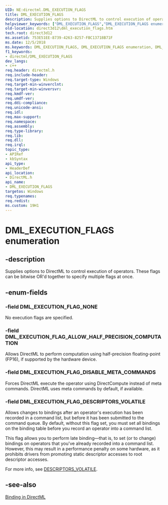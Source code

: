 ```yaml
---
UID: NE:directml.DML_EXECUTION_FLAGS
title: DML_EXECUTION_FLAGS
description: Supplies options to DirectML to control execution of operators. These flags can be bitwise OR'd together to specify multiple flags at once.helpviewer_keywords: ["DML_EXECUTION_FLAGS","DML_EXECUTION_FLAGS enumeration","DML_EXECUTION_FLAG_ALLOW_HALF_PRECISION_COMPUTATION","DML_EXECUTION_FLAG_DESCRIPTORS_VOLATILE","DML_EXECUTION_FLAG_DISABLE_META_COMMANDS","DML_EXECUTION_FLAG_NONE","direct3d12.dml_execution_flags","directml/DML_EXECUTION_FLAGS","directml/DML_EXECUTION_FLAG_ALLOW_HALF_PRECISION_COMPUTATION","directml/DML_EXECUTION_FLAG_DESCRIPTORS_VOLATILE","directml/DML_EXECUTION_FLAG_DISABLE_META_COMMANDS","directml/DML_EXECUTION_FLAG_NONE"]
old-location: direct3d12\dml_execution_flags.htm
tech.root: direct3d12
ms.assetid: 753E51EE-8739-4263-8257-FBC13718B71F
ms.date: 12/5/2018
ms.keywords: DML_EXECUTION_FLAGS, DML_EXECUTION_FLAGS enumeration, DML_EXECUTION_FLAG_ALLOW_HALF_PRECISION_COMPUTATION, DML_EXECUTION_FLAG_DESCRIPTORS_VOLATILE, DML_EXECUTION_FLAG_DISABLE_META_COMMANDS, DML_EXECUTION_FLAG_NONE, direct3d12.dml_execution_flags, directml/DML_EXECUTION_FLAGS, directml/DML_EXECUTION_FLAG_ALLOW_HALF_PRECISION_COMPUTATION, directml/DML_EXECUTION_FLAG_DESCRIPTORS_VOLATILE, directml/DML_EXECUTION_FLAG_DISABLE_META_COMMANDS, directml/DML_EXECUTION_FLAG_NONE
f1_keywords:
- directml/DML_EXECUTION_FLAGS
dev_langs:
- c++
req.header: directml.h
req.include-header: 
req.target-type: Windows
req.target-min-winverclnt: 
req.target-min-winversvr: 
req.kmdf-ver: 
req.umdf-ver: 
req.ddi-compliance: 
req.unicode-ansi: 
req.idl: 
req.max-support: 
req.namespace: 
req.assembly: 
req.type-library: 
req.lib: 
req.dll: 
req.irql: 
topic_type:
- APIRef
- kbSyntax
api_type:
- HeaderDef
api_location:
- DirectML.h
api_name:
- DML_EXECUTION_FLAGS
targetos: Windows
req.typenames: 
req.redist: 
ms.custom: 19H1
---
```


# DML_EXECUTION_FLAGS enumeration

## -description

Supplies options to DirectML to control execution of operators. These flags can be bitwise OR'd together to specify multiple flags at once.

## -enum-fields

### -field DML_EXECUTION_FLAG_NONE

No execution flags are specified.

### -field DML_EXECUTION_FLAG_ALLOW_HALF_PRECISION_COMPUTATION

Allows DirectML to perform computation using half-precision floating-point (FP16), if supported by the hardware device.

### -field DML_EXECUTION_FLAG_DISABLE_META_COMMANDS

Forces DirectML execute the operator using DirectCompute instead of meta commands. DirectML uses meta commands by default, if available.

### -field DML_EXECUTION_FLAG_DESCRIPTORS_VOLATILE

Allows changes to bindings after an operator's execution has been recorded in a command list, but before it has been submitted to the command queue. By default, without this flag set, you must set all bindings on the binding table before you record an operator into a command list.

This flag allows you to perform late binding—that is, to set (or to change) bindings on operators that you've already recorded into a command list. However, this may result in a performance penalty on some hardware, as it prohibits drivers from promoting static descriptor accesses to root descriptor accesses.

For more info, see <a href="/windows/win32/direct3d12/root-signature-version-1-1#descriptors_volatile">DESCRIPTORS_VOLATILE</a>.

## -see-also

<a href="/windows/desktop/direct3d12/dml-binding">Binding in DirectML</a>
